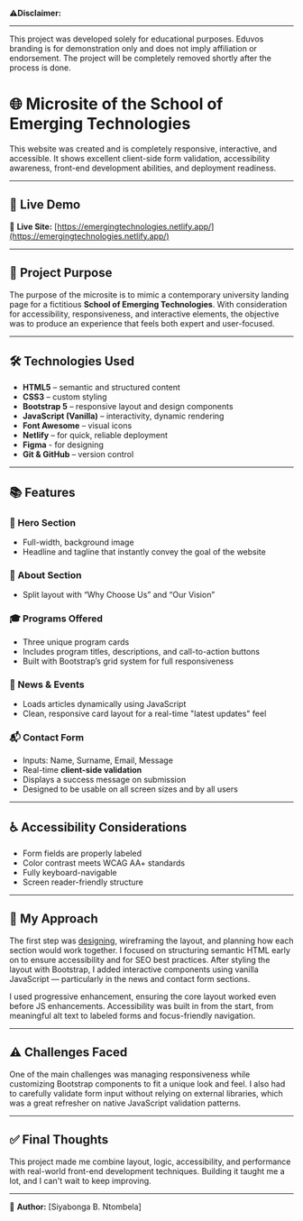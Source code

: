 
⚠️**Disclaimer:**

---
This project was developed solely for educational purposes. Eduvos branding is for demonstration only and does not imply affiliation or endorsement. The project will be completely removed shortly after the process is done.

# 🌐 Microsite of the School of Emerging Technologies

This website was created and is completely responsive, interactive, and accessible. It shows excellent client-side form validation, accessibility awareness, front-end development abilities, and deployment readiness.

---

## 🚀 Live Demo

📍 **Live Site:** [https://emergingtechnologies.netlify.app/](https://emergingtechnologies.netlify.app/)

---

## 🧠 Project Purpose

The purpose of the microsite is to mimic a contemporary university landing page for a fictitious **School of Emerging Technologies**. With consideration for accessibility, responsiveness, and interactive elements, the objective was to produce an experience that feels both expert and user-focused.

---

## 🛠️ Technologies Used

- **HTML5** – semantic and structured content  
- **CSS3** – custom styling 
- **Bootstrap 5** – responsive layout and design components  
- **JavaScript (Vanilla)** – interactivity, dynamic rendering  
- **Font Awesome** – visual icons  
- **Netlify** – for quick, reliable deployment
- **Figma** - for designing
- **Git & GitHub** – version control 

---

## 📚 Features

### 🎯 Hero Section
- Full-width, background image
- Headline and tagline that instantly convey the goal of the website

### 💬 About Section
- Split layout with “Why Choose Us” and “Our Vision”

### 🎓 Programs Offered
- Three unique program cards
- Includes program titles, descriptions, and call-to-action buttons
- Built with Bootstrap’s grid system for full responsiveness

### 📰 News & Events
- Loads articles dynamically using JavaScript
- Clean, responsive card layout for a real-time "latest updates" feel

### 📬 Contact Form
- Inputs: Name, Surname, Email, Message
- Real-time **client-side validation**
- Displays a success message on submission
- Designed to be usable on all screen sizes and by all users

---

## ♿ Accessibility Considerations
 
- Form fields are properly labeled  
- Color contrast meets WCAG AA+ standards  
- Fully keyboard-navigable  
- Screen reader-friendly structure  

---

## 🧭 My Approach

The first step was [designing](https://www.figma.com/design/cnGObRaL2jaF8b4gWhnHAa/Eduvos---School-of-Emerging-Technologies?node-id=0-1&t=alhAd1o3UtzhC88M-1), wireframing the layout, and planning how each section would work together. I focused on structuring semantic HTML early on to ensure accessibility and for SEO best practices. After styling the layout with Bootstrap, I added interactive components using vanilla JavaScript — particularly in the news and contact form sections.

I used progressive enhancement, ensuring the core layout worked even before JS enhancements. Accessibility was built in from the start, from meaningful alt text to labeled forms and focus-friendly navigation.

---

## ⚠️ Challenges Faced

One of the main challenges was managing responsiveness while customizing Bootstrap components to fit a unique look and feel. I also had to carefully validate form input without relying on external libraries, which was a great refresher on native JavaScript validation patterns.

---

## ✅ Final Thoughts

This project made me combine layout, logic, accessibility, and performance with real-world front-end development techniques. Building it taught me a lot, and I can't wait to keep improving.

---

📌 **Author:** [Siyabonga B. Ntombela]   

